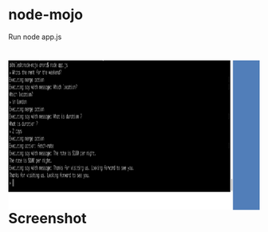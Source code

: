 # node-mojo

Run node app.js
# <img src="https://github.com/akhilesharora/node-mojo/blob/master/demo.png" height="300px" width="800px" align="absmiddle"/>Screenshot </img>